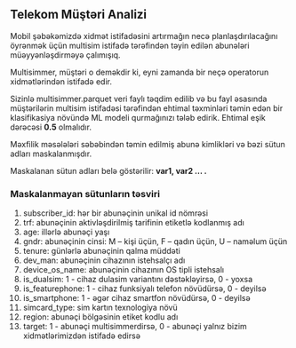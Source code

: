 ## Telekom Müştəri Analizi
Mobil şəbəkəmizdə xidmət istifadəsini artırmağın necə planlaşdırılacağını öyrənmək üçün multisim istifadə tərəfindən təyin edilən abunələri müəyyənləşdirməyə çalımışıq.

Multisimmer, müştəri o deməkdir ki, eyni zamanda bir neçə operatorun xidmətlərindən istifadə edir.

Sizinlə multisimmer.parquet veri faylı təqdim edilib və bu fayl əsasında müştərilərin multisim istifadəsi tərəfindən ehtimal təxminləri təmin edən bir klasifikasiya növündə ML modeli qurmağınızı tələb edirik. Ehtimal eşik dərəcəsi __0.5__ olmalıdır.

Məxfilik məsələləri səbəbindən təmin edilmiş abunə kimlikləri və bəzi sütun adları maskalanmışdır.

Maskalanan sütun adları belə göstərilir: __var1, var2 ... .__

### Maskalanmayan sütunların təsviri

1) subscriber_id: hər bir abunəçinin unikal id nömrəsi 
2) trf: abunəçinin aktivləşdirilmiş tarifinin etiketlə kodlanmış adı
3) age: illərlə abunəçi yaşı
4) gndr: abunəçinin cinsi: M – kişi üçün, F – qadın üçün, U – naməlum üçün
5) tenure: günlərlə abunəçinin qalma müddəti
6) dev_man: abunəçinin cihazının istehsalçı adı
7) device_os_name: abunəçinin cihazının OS tipli istehsalı
8) is_dualsim:  1 - cihaz dulasim variantını dəstəkləyirsə, 0 - yoxsa
9) is_featurephone: 1 - cihaz funksiyalı telefon növüdürsə, 0 - deyilsə
10) is_smartphone: 1 - əgər cihaz smartfon növüdürsə, 0 - deyilsə
11) simcard_type: sim kartın texnologiya növü
11) region: abunəçi bölgəsinin etiket kodlu adı
12) target: 1 - abunəçi multisimmerdirsə, 0 - abunəçi yalnız bizim xidmətlərimizdən istifadə edirsə
